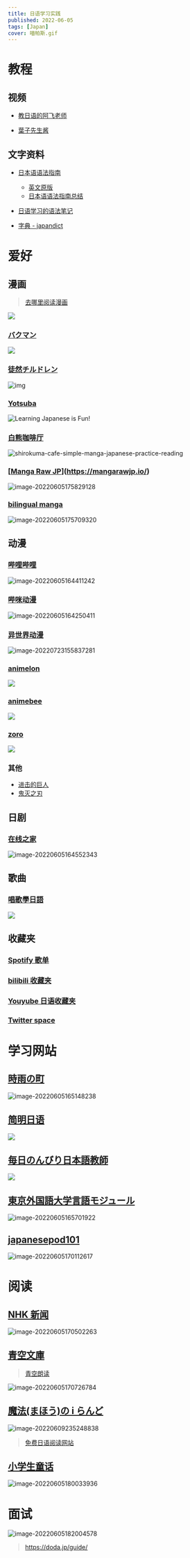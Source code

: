 ```yaml
---
title: 日语学习实践
published: 2022-06-05
tags: [Japan]
cover: 喵帕斯.gif
---
```


# 教程

## 视频

-   [教日语的阿飞老师](https://www.bilibili.com/video/BV1Bp4y1D747)

-   [葉子先生酱](https://www.bilibili.com/video/BV1es41127PE)

## 文字资料

-   [日本语语法指南](https://res.wokanxing.info/jpgramma/)

    -   [英文原版](http://guidetojapanese.org/learn/grammar)
    -   [日本语语法指南总结](https://tenri.duckdns.org/posts/cbe2e0fe7279)

-   [日语学习的语法笔记](https://github.com/xinwu-yang/nippon)

-   [字典 - japandict](https://www.japandict.com)

# 爱好

## 漫画

> [去哪里阅读漫画](https://www.geekymatters.com/read-raw-manga/#What_Is_Raw_Manga)

![](resource/8c7f7217.png)

### [バクマン](https://shonenjumpplus.com/episode/10833519556325021897)

![](resource/98151589.png)

### [徒然チルドレン](http://tsuredurechildren.com/%E3%83%9E%E3%83%B3%E3%82%AC/)

![img](resource/top00.jpg)

### [Yotsuba](https://bilingualmanga.net/manga/635d545a6d960eb0ac756b0e?lang=jp)

![Learning Japanese is Fun!](resource/32a1d6_95bd1ff7988d2dd9a91f4615779ff82f.jpg)

### [白熊咖啡厅](https://bilingualmanga.net/manga/635d545a6d960eb0ac756b0c?lang=jp)

![shirokuma-cafe-simple-manga-japanese-practice-reading](resource/3349-beginner-japanese-reading-practice-book-15.jpg)

### [[Manga Raw JP](https://mangarawjp.io/)](https://mangarawjp.io/)

![image-20220605175829128](resource/image-20220605175829128.png)

### [bilingual manga](https://bilingualmanga.net/)

![image-20220605175709320](resource/image-20220605175709320.png)

## 动漫

### [哔哩哔哩](https://www.bilibili.com/anime/)

![image-20220605164411242](resource/image-20220605164411242.png)

### [哔咪动漫](https://www.bimiacg4.net/)

![image-20220605164250411](resource/image-20220605164250411.png)

### [异世界动漫](https://www.gqdm.net/)

![image-20220723155837281](resource/image-20220723155837281.png)

### [animelon](https://animelon.com/)

![](resource/945a473e.png)

### [animebee](https://animebee.cc/)

![](resource/9c4d92a3.png)

### [zoro](https://zoro.to/)

![](resource/019fca58.png)

### 其他

-   [进击的巨人](https://aotonline.co/)
-   [鬼灭之刃](https://dslayeronline.com/)

## 日剧

### [在线之家](https://zxzj.vip/)

![image-20220605164552343](resource/image-20220605164552343.png)

## 歌曲

### [唱歌學日語](https://www.jpmarumaru.com/tw/JPSongList.asp)

![](resource/eb551010.png)

## 收藏夹

### [Spotify 歌单](https://open.spotify.com/playlist/7h6fxDLiigEaL4sdo5ZCik?si=39207de4ba1a450f)

### [bilibili 收藏夹](https://space.bilibili.com/8135027/favlist?fid=1549209627)

### [Youyube 日语收藏夹](https://youtube.com/playlist?list=PLrMXu4RLWj8WHExaeRbgF-6BX7INPnxwg)

### [Twitter space](https://spaces.bz/)

# 学习网站

## [時雨の町](https://www.sigure.tw/)

![image-20220605165148238](resource/image-20220605165148238.png)

## [简明日语](https://www.nhk.or.jp/lesson/zh/)

![](resource/5e6554a3.png)

## [毎日のんびり日本語教師](https://nihongonosensei.net/)

![](resource/a251f9b7.png)

## [東京外国語大学言語モジュール](http://www.coelang.tufs.ac.jp/mt/ja/gmod/)

![image-20220605165701922](resource/image-20220605165701922.png)

## [japanesepod101](https://www.japanesepod101.com/)

![image-20220605170112617](resource/image-20220605170112617.png)

# 阅读

## [NHK 新闻](https://www3.nhk.or.jp/news/easy/)

![image-20220605170502263](resource/image-20220605170502263.png)

## [青空文庫](https://www.aozora.gr.jp/)

> [青空朗读](https://aozoraroudoku.jp/kensaku/kensaku-02.html)

![image-20220605170726784](resource/image-20220605170726784.png)

## [魔法(まほう)の i らんど](https://maho.jp/)

![image-20220609235248838](resource/image-20220609235248838.png)

> [免费日语阅读网站](https://teamjapanese.com/free-websites-japanese-reading-practice-every-level/)

## [小学生童话](http://www.hukumusume.com/douwa/0_6/0nen.html)

![image-20220605180033936](resource/image-20220605180033936.png)

# 面试

![image-20220605182004578](resource/image-20220605182004578.png)

> https://doda.jp/guide/
